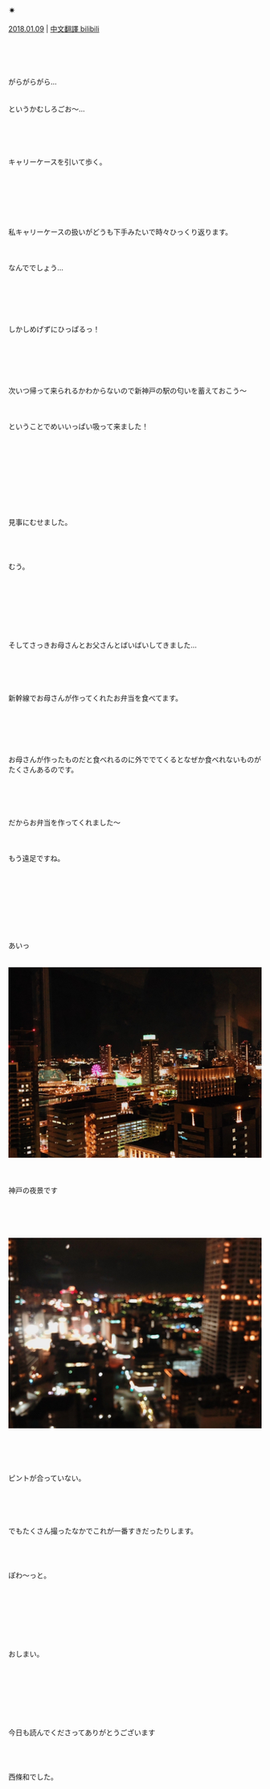 ### ✴︎
[2018.01.09](http://blog.nanabunnonijyuuni.com/s/n227/diary/detail/229?ima=4244&cd=blog) | [中文翻譯 bilibili](https://www.bilibili.com/read/cv5147841)  
<br><br><br><br><br>
がらがらがら…  
<br><br>
というかむしろごお〜…  
<br><br><br><br><br>
キャリーケースを引いて歩く。  
<br><br><br><br><br><br><br>
私キャリーケースの扱いがどうも下手みたいで時々ひっくり返ります。  
<br><br><br>
なんででしょう…  
<br><br><br><br><br><br>
しかしめげずにひっぱるっ！  
<br><br><br><br><br><br>
次いつ帰って来られるかわからないので新神戸の駅の匂いを蓄えておこう〜  
<br><br><br>
ということでめいいっぱい吸って来ました！  
<br><br><br><br><br><br><br><br><br><br>
見事にむせました。  
<br><br><br><br>
むう。  
<br><br><br><br><br><br><br><br>
そしてさっきお母さんとお父さんとばいばいしてきました…  
<br><br><br><br><br>
新幹線でお母さんが作ってくれたお弁当を食べてます。  
<br><br><br><br><br><br>
お母さんが作ったものだと食べれるのに外ででてくるとなぜか食べれないものがたくさんあるのです。  
<br><br><br><br><br>
だからお弁当を作ってくれました〜  
<br><br><br>
もう遠足ですね。  
<br><br><br><br><br><br><br><br><br>
あいっ  
<br><br>
![20180109_Blog_Nagomi_#1](../../../../../Album/Backup/Blog/Nagomi/Jan2018/20180109_Blog_Nagomi_%231.JPG)  
<br><br><br>
神戸の夜景です  
<br><br><br><br><br>
![20180109_Blog_Nagomi_#2](../../../../../Album/Backup/Blog/Nagomi/Jan2018/20180109_Blog_Nagomi_%232.JPG)  
<br><br><br><br><br>
ピントが合っていない。  
<br><br><br><br><br>
でもたくさん撮ったなかでこれが一番すきだったりします。  
<br><br><br><br>
ぽわ〜っと。  
<br><br><br><br><br><br><br><br>
おしまい。  
<br><br><br><br><br><br><br><br>
今日も読んでくださってありがとうございます  
<br><br><br><br>
西條和でした。
